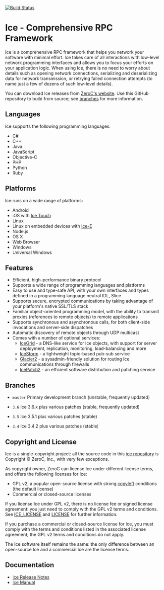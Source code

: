 [![Build Status](https://travis-ci.org/zeroc-ice/ice.svg?branch=master)](https://travis-ci.org/zeroc-ice/ice)

# Ice - Comprehensive RPC Framework

Ice is a comprehensive RPC framework that helps you network your software with minimal effort. Ice takes care of all interactions with low-level network programming interfaces and allows you to focus your efforts on your application logic. When using Ice, there is no need to worry about details such as opening network connections, serializing and deserializing data for network transmission, or retrying failed connection attempts (to name just a few of dozens of such low-level details).

You can download Ice releases from [ZeroC's website](https://zeroc.com/downloads/ice). Use this GitHub repository to build from source; see [branches](#branches) for more information.

## Languages

Ice supports the following programming languages:

- C#
- C++
- Java
- JavaScript
- Objective-C
- PHP
- Python
- Ruby

## Platforms

Ice runs on a wide range of platforms:

- Android
- iOS with [Ice Touch](https://github.com/zeroc-ice/icetouch)
- Linux
- Linux on embedded devices with [Ice-E](https://github.com/zeroc-ice/icee)
- Node.js
- OS X
- Web Browser
- Windows
- Universal Windows

## Features

- Efficient, high-performance binary protocol
- Supports a wide range of programming languages and platforms
- Easy to use and type-safe API, with your own interfaces and types defined in
  a programming language neutral IDL, Slice
- Supports secure, encrypted communications by taking advantage of your
  platform's native SSL/TLS stack
- Familiar object-oriented programming model, with the ability to transmit
  proxies (references to remote objects) to remote applications
- Supports synchronous and asynchronous calls, for both client-side invocations
  and server-side dispatches
- Automatic discovery of remote objects through UDP multicast
- Comes with a number of optional services:
    - [IceGrid](https://zeroc.com/icegrid/index.html) - a DNS-like service for Ice objects, with support for server deployment, replication, monitoring, load-balancing and more
    - [IceStorm](https://zeroc.com/icestorm/index.html) - a lightweight topic-based pub-sub service
    - [Glacier2](https://zeroc.com/glacier2/index.html) - a sysadmin-friendly solution for routing Ice communications through firewalls
    - [IcePatch2](https://zeroc.com/icepatch2/index.html) - an efficient software distribution and patching service

## Branches

- `master`
  Primary development branch (unstable, frequently updated)

- `3.6`
  Ice 3.6.x plus various patches (stable, frequently updated)

- `3.5`
  Ice 3.5.1 plus various patches (stable)

- `3.4`
  Ice 3.4.2 plus various patches (stable)

## Copyright and License

Ice is a single-copyright project: all the source code in this [ice repository](https://github.com/zeroc-ice/ice) is Copyright &copy; ZeroC, Inc., with very few exceptions.

As copyright owner, ZeroC can license Ice under different license terms, and offers the following licenses for Ice:
- GPL v2, a popular open-source license with strong [copyleft](http://en.wikipedia.org/wiki/Copyleft) conditions (the default license)
- Commercial or closed-source licenses

If you license Ice under GPL v2, there is no license fee or signed license agreement: you just need to comply with the GPL v2 terms and conditions. See [ICE_LICENSE](./ICE_LICENSE) and [LICENSE](./LICENSE) for further information.

If you purchase a commercial or closed-source license for Ice, you must comply with the terms and conditions listed in the associated license agreement; the GPL v2 terms and conditions do not apply.

The Ice software itself remains the same: the only difference between an open-source Ice and a commercial Ice are the license terms.

## Documentation

- [Ice Release Notes](https://doc.zeroc.com/display/Rel/Ice+3.7.0+Release+Notes)
- [Ice Manual](https://doc.zeroc.com/display/Ice37/Home)
